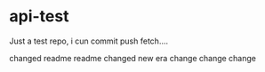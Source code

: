 api-test
========

Just a test repo, i cun commit push fetch....

changed readme
readme changed
new era
change
change
change
